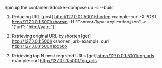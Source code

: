 Spin up the container:
$docker-compose up -d --build

1. Reducing URL [post]
http://127.0.0.1:5001/shorten
example: curl -X POST http://127.0.0.1:5001/shorten -H "Content-Type: application/json" -d '{"url": "http://ya.ru"}' 

3. Retrieving original URL by shorten [get]
http://127.0.0.1:5001/<shorten_url>
example: curl http://127.0.0.1:5001/1b556b

4. Retrieving top N most requsted URLs [get]
http://127.0.0.1:5001/top_urls
example: curl http://127.0.0.1:5001/top_urls

